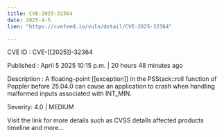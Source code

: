 ```yaml
---
title: CVE-2025-32364
date: 2025-4-5
lien: "https://cvefeed.io/vuln/detail/CVE-2025-32364"

---
```


CVE ID : CVE-[[2025]]-32364

Published :  April 5
2025
10:15 p.m. | 20 hours
48 minutes ago

Description : A floating-point  [[exception]] in the PSStack::roll function of Poppler before 25.04.0 can cause an application to crash when handling malformed inputs associated with INT_MIN.

Severity: 4.0 | MEDIUM

Visit the link for more details
such as CVSS details
affected products
timeline
and more...
